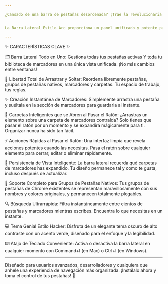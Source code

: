 ```yaml
---

¿Cansado de una barra de pestañas desordenada? ¡Trae la revolucionaria gestión de pestañas verticales del navegador Arc directamente a tu Google Chrome! 🚀


La Barra Lateral Estilo Arc proporciona un panel unificado y potente para gestionar todas tus pestañas y marcadores en una única interfaz limpia. Aumenta tu productividad y organiza tu vida digital con facilidad.

---
```


✨ CARACTERÍSTICAS CLAVE ✨


🗂️ Barra Lateral Todo en Uno: Gestiona todas tus pestañas activas Y toda tu biblioteca de marcadores en una única vista unificada. ¡No más cambios entre ventanas!

🤏 Libertad Total de Arrastrar y Soltar: Reordena libremente pestañas, grupos de pestañas nativos, marcadores y carpetas. Tu espacio de trabajo, tus reglas.

✨ Creación Instantánea de Marcadores: Simplemente arrastra una pestaña y suéltala en la sección de marcadores para guardarla al instante.

📂 Carpetas Inteligentes que se Abren al Pasar el Ratón: ¿Arrastras un elemento sobre una carpeta de marcadores contraída? Solo tienes que pasar el ratón por un momento y se expandirá mágicamente para ti. Organizar nunca ha sido tan fácil.

⚡ Acciones Rápidas al Pasar el Ratón: Una interfaz limpia que revela acciones potentes cuando las necesitas. Pasa el ratón sobre cualquier elemento para cerrar, editar o eliminar rápidamente.

🧠 Persistencia de Vista Inteligente: La barra lateral recuerda qué carpetas de marcadores has expandido. Tu diseño permanece tal y como te gusta, incluso después de actualizar.

🎨 Soporte Completo para Grupos de Pestañas Nativos: Tus grupos de pestañas de Chrome existentes se representan maravillosamente con sus nombres y colores originales, y permanecen totalmente plegables.

🔍 Búsqueda Ultrarrápida: Filtra instantáneamente entre cientos de pestañas y marcadores mientras escribes. Encuentra lo que necesitas en un instante.

💻 Tema Genial Estilo Hacker: Disfruta de un elegante tema oscuro de alto contraste con un acento verde, diseñado para el enfoque y la legibilidad.

⌨️ Atajo de Teclado Conveniente: Activa o desactiva la barra lateral en cualquier momento con Command+I (en Mac) o Ctrl+I (en Windows).


---


Diseñado para usuarios avanzados, desarrolladores y cualquiera que anhele una experiencia de navegación más organizada. ¡Instálalo ahora y toma el control de tus pestañas! 🌟